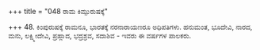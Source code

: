 +++
title = "048 ರಾಮ ಕಿಮ್ಪುರುಷಕ್ಕೆ"

+++
48. ಕಿಂಪುರುಷಕ್ಕೆ ರಾಮನೂ, ಭಾರತಕ್ಕೆ ನರನಾರಾಯಣರೂ ಅಧಿಪತಿಗಳು. ಹನುಮಂತ, ಭೂದೇವಿ, ನಾರದ, ಮನು, ಲಕ್ಷ್ಮೀದೇವಿ, ಪ್ರಹ್ಲಾದ, ಭದ್ರಶ್ರವ, ಸದಾಶಿವ - ಇವರು ಈ ವರ್ಷಗಳ ಪಾಲಕರು.